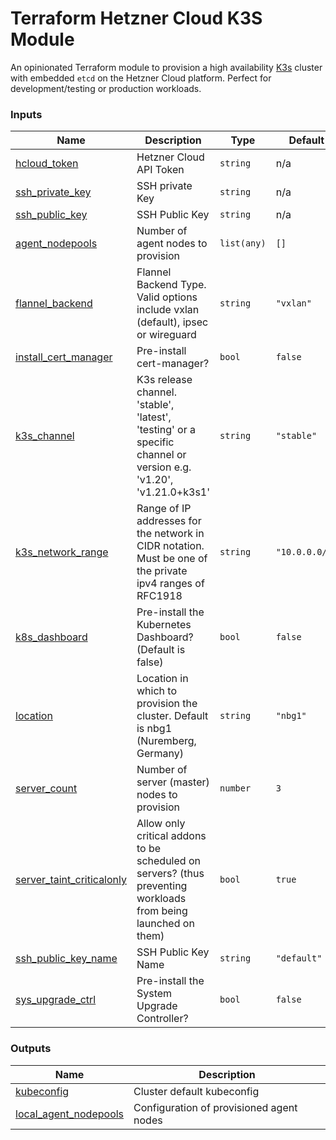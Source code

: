 # Terraform Hetzner Cloud K3S Module
An opinionated Terraform module to provision a high availability [K3s](https://k3s.io/) cluster with embedded `etcd` on the Hetzner Cloud platform. Perfect for development/testing or production workloads.

<!-- BEGIN_TF_DOCS -->
### Inputs

| Name | Description | Type | Default | Required |
|------|-------------|------|---------|:--------:|
| <a name="input_hcloud_token"></a> [hcloud\_token](#input\_hcloud\_token) | Hetzner Cloud API Token | `string` | n/a | yes |
| <a name="input_ssh_private_key"></a> [ssh\_private\_key](#input\_ssh\_private\_key) | SSH private Key | `string` | n/a | yes |
| <a name="input_ssh_public_key"></a> [ssh\_public\_key](#input\_ssh\_public\_key) | SSH Public Key | `string` | n/a | yes |
| <a name="input_agent_nodepools"></a> [agent\_nodepools](#input\_agent\_nodepools) | Number of agent nodes to provision | `list(any)` | `[]` | no |
| <a name="input_flannel_backend"></a> [flannel\_backend](#input\_flannel\_backend) | Flannel Backend Type. Valid options include vxlan (default), ipsec or wireguard | `string` | `"vxlan"` | no |
| <a name="input_install_cert_manager"></a> [install\_cert\_manager](#input\_install\_cert\_manager) | Pre-install cert-manager? | `bool` | `false` | no |
| <a name="input_k3s_channel"></a> [k3s\_channel](#input\_k3s\_channel) | K3s release channel. 'stable', 'latest', 'testing' or a specific channel or version e.g. 'v1.20', 'v1.21.0+k3s1' | `string` | `"stable"` | no |
| <a name="input_k3s_network_range"></a> [k3s\_network\_range](#input\_k3s\_network\_range) | Range of IP addresses for the network in CIDR notation. Must be one of the private ipv4 ranges of RFC1918 | `string` | `"10.0.0.0/8"` | no |
| <a name="input_k8s_dashboard"></a> [k8s\_dashboard](#input\_k8s\_dashboard) | Pre-install the Kubernetes Dashboard? (Default is false) | `bool` | `false` | no |
| <a name="input_location"></a> [location](#input\_location) | Location in which to provision the cluster. Default is nbg1 (Nuremberg, Germany) | `string` | `"nbg1"` | no |
| <a name="input_server_count"></a> [server\_count](#input\_server\_count) | Number of server (master) nodes to provision | `number` | `3` | no |
| <a name="input_server_taint_criticalonly"></a> [server\_taint\_criticalonly](#input\_server\_taint\_criticalonly) | Allow only critical addons to be scheduled on servers? (thus preventing workloads from being launched on them) | `bool` | `true` | no |
| <a name="input_ssh_public_key_name"></a> [ssh\_public\_key\_name](#input\_ssh\_public\_key\_name) | SSH Public Key Name | `string` | `"default"` | no |
| <a name="input_sys_upgrade_ctrl"></a> [sys\_upgrade\_ctrl](#input\_sys\_upgrade\_ctrl) | Pre-install the System Upgrade Controller? | `bool` | `false` | no |

### Outputs

| Name | Description |
|------|-------------|
| <a name="output_kubeconfig"></a> [kubeconfig](#output\_kubeconfig) | Cluster default kubeconfig |
| <a name="output_local_agent_nodepools"></a> [local\_agent\_nodepools](#output\_local\_agent\_nodepools) | Configuration of provisioned agent nodes |
<!-- END_TF_DOCS -->